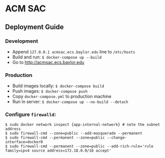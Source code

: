 # ACM SAC

## Deployment Guide

### Development

- Append `127.0.0.1 acmsac.ecs.baylor.edu` line to `/etc/hosts`
- Build and run: `$ docker-compose up --build`
- Go to http://acmsac.ecs.baylor.edu

### Production

- Build images locally: `$ docker-compose build`
- Push images: `$ docker-compose push`
- Copy `docker-compose.yml` to production machine
- Run in server: `$ docker-compose up --no-build --detach`

### Configure `firewalld`:

```
$ sudo docker network inspect {app-internal-network} # note the subnet address
$ sudo firewall-cmd --zone=public --add-masquerade --permanent
$ sudo firewall-cmd --permanent --zone=public --change-interface=docker0
$ sudo firewall-cmd --permanent --zone=public --add-rich-rule='rule family=ipv4 source address=172.18.0.0/16 accept'
```
